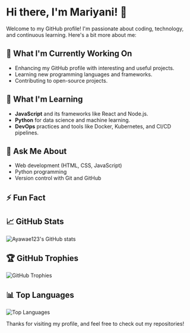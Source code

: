 # Hi there, I'm Mariyani! 👋

Welcome to my GitHub profile! I'm passionate about coding, technology, and continuous learning. Here's a bit more about me:

## 🔭 What I'm Currently Working On
- Enhancing my GitHub profile with interesting and useful projects.
- Learning new programming languages and frameworks.
- Contributing to open-source projects.

## 🌱 What I'm Learning
- **JavaScript** and its frameworks like React and Node.js.
- **Python** for data science and machine learning.
- **DevOps** practices and tools like Docker, Kubernetes, and CI/CD pipelines.

## 💬 Ask Me About
- Web development (HTML, CSS, JavaScript)
- Python programming
- Version control with Git and GitHub


## ⚡ Fun Fact


## 📈 GitHub Stats
![Ayawae123's GitHub stats](https://github-readme-stats.vercel.app/api?username=ayawae123&show_icons=true&theme=radical)

## 🏆 GitHub Trophies
![GitHub Trophies](https://github-profile-trophy.vercel.app/?username=ayawae123&theme=radical)

## 📊 Top Languages
![Top Languages](https://github-readme-stats.vercel.app/api/top-langs/?username=ayawae123&layout=compact&theme=radical)

Thanks for visiting my profile, and feel free to check out my repositories!
